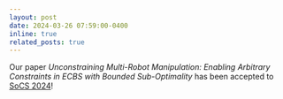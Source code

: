 ```yaml
---
layout: post
date: 2024-03-26 07:59:00-0400
inline: true
related_posts: true
---
```


Our paper *Unconstraining Multi-Robot Manipulation: Enabling Arbitrary Constraints in ECBS with Bounded Sub-Optimality* has been accepted to <a href="https://socs24.search-conference.org/home">SoCS 2024</a>!


<!-- <br>
<div style="text-align:center">
<img src="assets/img/publication_preview/mramp_orig.gif" alt="Alt text" title="Title" width="350">
</div>  -->
